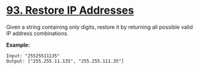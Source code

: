# [93. Restore IP Addresses](https://leetcode.com/problems/restore-ip-addresses/description)
Given a string containing only digits, restore it by returning all possible valid IP address combinations.

**Example:**
```
Input: "25525511135"
Output: ["255.255.11.135", "255.255.111.35"]
```